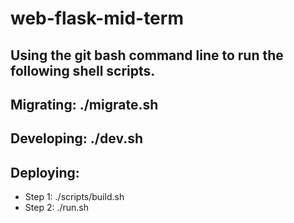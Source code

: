 # web-flask-mid-term

## Using the git bash command line to run the following shell scripts.

## Migrating: ./migrate.sh

## Developing: ./dev.sh

## Deploying:
  - Step 1: ./scripts/build.sh
  - Step 2: ./run.sh
